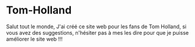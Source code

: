 # Tom-Holland

Salut tout le monde,
J'ai créé ce site web pour les fans de Tom Holland, si vous avez des suggestions, n'hésiter pas à mes les dire pour que je puisse améliorer le site web !!!
